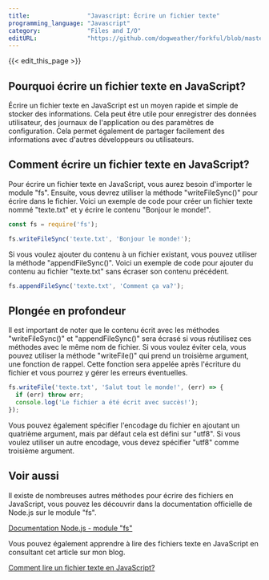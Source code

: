 ```yaml
---
title:                "Javascript: Écrire un fichier texte"
programming_language: "Javascript"
category:             "Files and I/O"
editURL:              "https://github.com/dogweather/forkful/blob/master/content/fr/javascript/writing-a-text-file.md"
---
```


{{< edit_this_page >}}

## Pourquoi écrire un fichier texte en JavaScript?

Écrire un fichier texte en JavaScript est un moyen rapide et simple de stocker des informations. Cela peut être utile pour enregistrer des données utilisateur, des journaux de l'application ou des paramètres de configuration. Cela permet également de partager facilement des informations avec d'autres développeurs ou utilisateurs.

## Comment écrire un fichier texte en JavaScript?

Pour écrire un fichier texte en JavaScript, vous aurez besoin d'importer le module "fs". Ensuite, vous devrez utiliser la méthode "writeFileSync()" pour écrire dans le fichier. Voici un exemple de code pour créer un fichier texte nommé "texte.txt" et y écrire le contenu "Bonjour le monde!".

```javascript
const fs = require('fs');

fs.writeFileSync('texte.txt', 'Bonjour le monde!');
```

Si vous voulez ajouter du contenu à un fichier existant, vous pouvez utiliser la méthode "appendFileSync()". Voici un exemple de code pour ajouter du contenu au fichier "texte.txt" sans écraser son contenu précédent.

```javascript
fs.appendFileSync('texte.txt', 'Comment ça va?');
```

## Plongée en profondeur

Il est important de noter que le contenu écrit avec les méthodes "writeFileSync()" et "appendFileSync()" sera écrasé si vous réutilisez ces méthodes avec le même nom de fichier. Si vous voulez éviter cela, vous pouvez utiliser la méthode "writeFile()" qui prend un troisième argument, une fonction de rappel. Cette fonction sera appelée après l'écriture du fichier et vous pourrez y gérer les erreurs éventuelles.

```javascript
fs.writeFile('texte.txt', 'Salut tout le monde!', (err) => {
  if (err) throw err;
  console.log('Le fichier a été écrit avec succès!');
});
```

Vous pouvez également spécifier l'encodage du fichier en ajoutant un quatrième argument, mais par défaut cela est défini sur "utf8". Si vous voulez utiliser un autre encodage, vous devez spécifier "utf8" comme troisième argument.

## Voir aussi

Il existe de nombreuses autres méthodes pour écrire des fichiers en JavaScript, vous pouvez les découvrir dans la documentation officielle de Node.js sur le module "fs".

[Documentation Node.js - module "fs"](https://nodejs.org/api/fs.html)

Vous pouvez également apprendre à lire des fichiers texte en JavaScript en consultant cet article sur mon blog.

[Comment lire un fichier texte en JavaScript?](https://monblogdev.com/comment-lire-un-fichier-texte-en-javascript/)